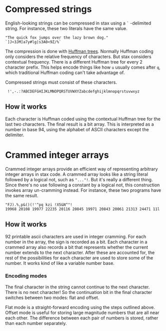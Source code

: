 # Compressed strings
English-looking strings can be compressed in stax using a `` ` `` -delimited string.  For instance, these two literals have the same value.

    "The quick fox jumps over the lazy brown dog."
    `]J<3JM]a7y#lg|s3A0<9Z/%`

The compression is done with [Huffman trees](https://en.wikipedia.org/wiki/Huffman_coding).  Normally Huffman coding only considers the relative frequency of characters.  But stax considers contextual frequency.  There is a different Huffman tree for every 2 character prefix.  This helps encode things like how `u` usually comes after `q`, which traditional Huffman coding can't take advantage of.

Compressed strings must consist of these characters.

     !',-.:?ABCDEFGHIJKLMNOPQRSTUVWXYZabcdefghijklmnopqrstuvwxyz

## How it works
Each character is Huffman coded using the contextual Huffman tree for the last two characters.  The final result is a bit array.  This is interpreted as a number in base 94, using the alphabet of ASCII characters except the delimiter.

# Crammed integer arrays
Crammed integer arrays provide an efficient way of representing arbitrary integer arrays in stax code.  A crammed array looks like a string literal followed by a logical not, such as `"..."!`.  But it's really a different thing.  Since there's no use following a constant by a logical not, this construction invokes array un-cramming instead.  For instance, these two programs have the same result.

    "FJ).%,p&()(!'^pq kzi !X5&N^"!
    19968 20108 19977 22235 20116 20845 19971 20843 20061 21313 24471 11l

## How it works
92 printable ascii characters are used in integer cramming.  For each number in the array, the sign is recorded as a bit.  Each character in a crammed array also records a bit that represents whether the current number extends to the next character.  After these are accounted for, the rest of the possibilities for each character are used to store some of the number.  It works kind of like a variable number base.

### Encoding modes
The final character in the string cannot continue to the next character.  There is no next character!  So the continuation bit in the final character switches between two modes: flat and offset.

Flat mode is a straight-forward encoding using the steps outlined above.  Offset mode is useful for storing large magnitude numbers that are all near each other.  The difference between each pair of numbers is stored, rather than each number separately.